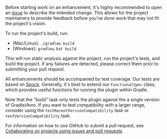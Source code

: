 Before starting work on an enhancement, it's highly recommended to open an [issue](https://github.com/commercehub-oss/gradle-avro-plugin/issues) to describe the intended change.
This allows for the project maintainers to provide feedback before you've done work that may not fit the project's vision.

To run the project's build, run:

* (Mac/Linux): `./gradlew build`
* (Windows): `gradlew.bat build`

This will run static analysis against the project, run the project's tests, and build the project.
If any failures are detected, please correct them prior to submitting your pull request.

All enhancements should be accompanied by test coverage.
Our tests are based on [Spock](https://github.com/spockframework/spock).
Generally, it's best to extend our `FunctionalSpec` class, which provides useful functions for running the plugin within Gradle.

Note that the "build" task only tests the plugin against the a single version of Gradle/Avro.
If you want to test compatibility with a larger range, consider using the `testRecentVersionCompatibility` task or `testVersionCompatibility` task.

For information on how to use GitHub to submit a pull request, see [Collaborating on projects using issues and pull requests](https://help.github.com/categories/collaborating-on-projects-using-issues-and-pull-requests/).
